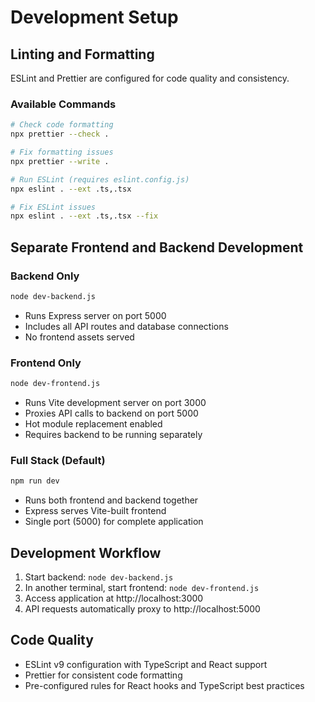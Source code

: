 # Development Setup

## Linting and Formatting

ESLint and Prettier are configured for code quality and consistency.

### Available Commands

```bash
# Check code formatting
npx prettier --check .

# Fix formatting issues
npx prettier --write .

# Run ESLint (requires eslint.config.js)
npx eslint . --ext .ts,.tsx

# Fix ESLint issues
npx eslint . --ext .ts,.tsx --fix
```

## Separate Frontend and Backend Development

### Backend Only
```bash
node dev-backend.js
```
- Runs Express server on port 5000
- Includes all API routes and database connections
- No frontend assets served

### Frontend Only
```bash
node dev-frontend.js
```
- Runs Vite development server on port 3000
- Proxies API calls to backend on port 5000
- Hot module replacement enabled
- Requires backend to be running separately

### Full Stack (Default)
```bash
npm run dev
```
- Runs both frontend and backend together
- Express serves Vite-built frontend
- Single port (5000) for complete application

## Development Workflow

1. Start backend: `node dev-backend.js`
2. In another terminal, start frontend: `node dev-frontend.js`
3. Access application at http://localhost:3000
4. API requests automatically proxy to http://localhost:5000

## Code Quality

- ESLint v9 configuration with TypeScript and React support
- Prettier for consistent code formatting
- Pre-configured rules for React hooks and TypeScript best practices